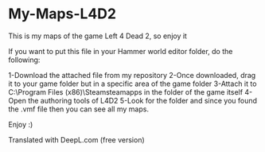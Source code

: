 # My-Maps-L4D2
This is my maps of the game Left 4 Dead 2, so enjoy it

If you want to put this file in your Hammer world editor folder, do the following:

1-Download the attached file from my repository
2-Once downloaded, drag it to your game folder but in a specific area of the game folder
3-Attach it to C:\Program Files (x86)\Steamsteamapps in the folder of the game itself 4-Open the authoring tools of L4D2 
5-Look for the folder and since you found the .vmf file then you can see all my maps.

Enjoy :)

Translated with DeepL.com (free version)

